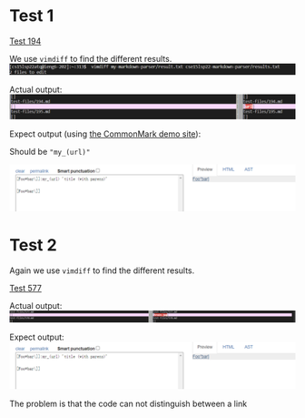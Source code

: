 # Test 1
[Test 194](https://github.com/nidhidhamnani/markdown-parser/blob/main/test-files/194.md?plain=1)

We use `vimdiff` to find the different results.
![Image](command.png)

Actual output:
![Image](vim1.png)

Expect output (using [the CommonMark demo site](https://spec.commonmark.org/dingus/)):

Should be `"my_(url)"`

![Image](Output1.png)





# Test 2
Again we use `vimdiff` to find the different results.

[Test 577](https://github.com/nidhidhamnani/markdown-parser/blob/8dd87e6914ae40a4321aac8e2483e349de40b03c/test-files/577.md?plain=1)

Actual output:
![Image](vim2.png)

Expect output:
![Image](output1.png)

The problem is that the code can not distinguish between a link


